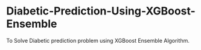# Diabetic-Prediction-Using-XGBoost-Ensemble
To Solve Diabetic prediction problem using XGBoost Ensemble Algorithm.
